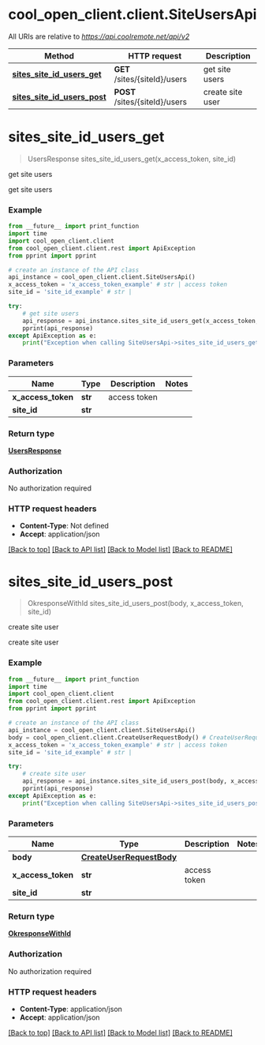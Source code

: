 # cool_open_client.client.SiteUsersApi

All URIs are relative to *https://api.coolremote.net/api/v2*

Method | HTTP request | Description
------------- | ------------- | -------------
[**sites_site_id_users_get**](SiteUsersApi.md#sites_site_id_users_get) | **GET** /sites/{siteId}/users | get site users
[**sites_site_id_users_post**](SiteUsersApi.md#sites_site_id_users_post) | **POST** /sites/{siteId}/users | create site user

# **sites_site_id_users_get**
> UsersResponse sites_site_id_users_get(x_access_token, site_id)

get site users

get site users

### Example
```python
from __future__ import print_function
import time
import cool_open_client.client
from cool_open_client.client.rest import ApiException
from pprint import pprint

# create an instance of the API class
api_instance = cool_open_client.client.SiteUsersApi()
x_access_token = 'x_access_token_example' # str | access token
site_id = 'site_id_example' # str | 

try:
    # get site users
    api_response = api_instance.sites_site_id_users_get(x_access_token, site_id)
    pprint(api_response)
except ApiException as e:
    print("Exception when calling SiteUsersApi->sites_site_id_users_get: %s\n" % e)
```

### Parameters

Name | Type | Description  | Notes
------------- | ------------- | ------------- | -------------
 **x_access_token** | **str**| access token | 
 **site_id** | **str**|  | 

### Return type

[**UsersResponse**](UsersResponse.md)

### Authorization

No authorization required

### HTTP request headers

 - **Content-Type**: Not defined
 - **Accept**: application/json

[[Back to top]](#) [[Back to API list]](../README.md#documentation-for-api-endpoints) [[Back to Model list]](../README.md#documentation-for-models) [[Back to README]](../README.md)

# **sites_site_id_users_post**
> OkresponseWithId sites_site_id_users_post(body, x_access_token, site_id)

create site user

create site user

### Example
```python
from __future__ import print_function
import time
import cool_open_client.client
from cool_open_client.client.rest import ApiException
from pprint import pprint

# create an instance of the API class
api_instance = cool_open_client.client.SiteUsersApi()
body = cool_open_client.client.CreateUserRequestBody() # CreateUserRequestBody | 
x_access_token = 'x_access_token_example' # str | access token
site_id = 'site_id_example' # str | 

try:
    # create site user
    api_response = api_instance.sites_site_id_users_post(body, x_access_token, site_id)
    pprint(api_response)
except ApiException as e:
    print("Exception when calling SiteUsersApi->sites_site_id_users_post: %s\n" % e)
```

### Parameters

Name | Type | Description  | Notes
------------- | ------------- | ------------- | -------------
 **body** | [**CreateUserRequestBody**](CreateUserRequestBody.md)|  | 
 **x_access_token** | **str**| access token | 
 **site_id** | **str**|  | 

### Return type

[**OkresponseWithId**](OkresponseWithId.md)

### Authorization

No authorization required

### HTTP request headers

 - **Content-Type**: application/json
 - **Accept**: application/json

[[Back to top]](#) [[Back to API list]](../README.md#documentation-for-api-endpoints) [[Back to Model list]](../README.md#documentation-for-models) [[Back to README]](../README.md)

